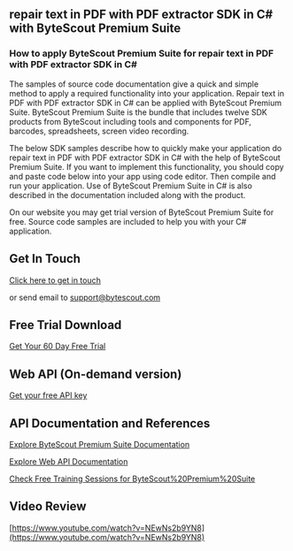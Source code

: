 ## repair text in PDF with PDF extractor SDK in C# with ByteScout Premium Suite

### How to apply ByteScout Premium Suite for repair text in PDF with PDF extractor SDK in C#

The samples of source code documentation give a quick and simple method to apply a required functionality into your application. Repair text in PDF with PDF extractor SDK in C# can be applied with ByteScout Premium Suite. ByteScout Premium Suite is the bundle that includes twelve SDK products from ByteScout including tools and components for PDF, barcodes, spreadsheets, screen video recording.

The below SDK samples describe how to quickly make your application do repair text in PDF with PDF extractor SDK in C# with the help of ByteScout Premium Suite. If you want to implement this functionality, you should copy and paste code below into your app using code editor. Then compile and run your application. Use of ByteScout Premium Suite in C# is also described in the documentation included along with the product.

On our website you may get trial version of ByteScout Premium Suite for free. Source code samples are included to help you with your C# application.

## Get In Touch

[Click here to get in touch](https://bytescout.zendesk.com/hc/en-us/requests/new?subject=ByteScout%20Premium%20Suite%20Question)

or send email to [support@bytescout.com](mailto:support@bytescout.com?subject=ByteScout%20Premium%20Suite%20Question) 

## Free Trial Download

[Get Your 60 Day Free Trial](https://bytescout.com/download/web-installer?utm_source=github-readme)

## Web API (On-demand version)

[Get your free API key](https://pdf.co/documentation/api?utm_source=github-readme)

## API Documentation and References

[Explore ByteScout Premium Suite Documentation](https://bytescout.com/documentation/index.html?utm_source=github-readme)

[Explore Web API Documentation](https://pdf.co/documentation/api?utm_source=github-readme)

[Check Free Training Sessions for ByteScout%20Premium%20Suite](https://academy.bytescout.com/)

## Video Review

[https://www.youtube.com/watch?v=NEwNs2b9YN8](https://www.youtube.com/watch?v=NEwNs2b9YN8)